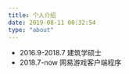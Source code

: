 ```yaml
---
title: 个人介绍
date: 2019-08-11 00:32:54
type: "about"
---
```


- 2016.9-2018.7  建筑学硕士
- 2018.7-now     网易游戏客户端程序